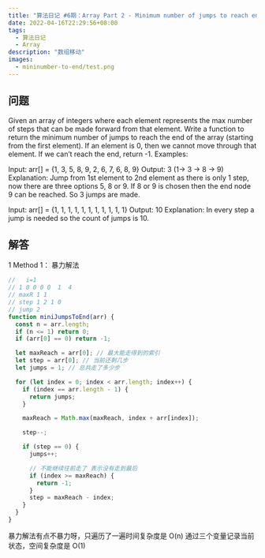 ```yaml
---
title: "算法日记 #6期：Array Part 2 - Minimum number of jumps to reach end"
date: 2022-04-16T22:29:56+08:00
tags:
  - 算法日记
  - Array
description: "数组移动"
images:
  - mininumber-to-end/test.png
---
```


## 问题

Given an array of integers where each element represents the max number of steps that can be made forward from that element. Write a function to return the minimum number of jumps to reach the end of the array (starting from the first element). If an element is 0, then we cannot move through that element. If we can’t reach the end, return -1.
Examples:

Input: arr[] = {1, 3, 5, 8, 9, 2, 6, 7, 6, 8, 9}
Output: 3 (1-> 3 -> 8 -> 9)
Explanation: Jump from 1st element to 2nd element as there is only 1 step, now there are three options 5, 8 or 9. If 8 or 9 is chosen then the end node 9 can be reached. So 3 jumps are made.

Input: arr[] = {1, 1, 1, 1, 1, 1, 1, 1, 1, 1, 1}
Output: 10
Explanation: In every step a jump is
needed so the count of jumps is 10.

## 解答

1 Method 1： 暴力解法

```ts
//   i=1
// 1 0 0 0 0  1  4
// maxR 1 1
// step 1 2 1 0
// jump 2
function miniJumpsToEnd(arr) {
  const n = arr.length;
  if (n <= 1) return 0;
  if (arr[0] == 0) return -1;

  let maxReach = arr[0]; // 最大能走得到的索引
  let step = arr[0]; // 当前还剩几步
  let jumps = 1; // 总共走了多少步

  for (let index = 0; index < arr.length; index++) {
    if (index == arr.length - 1) {
      return jumps;
    }

    maxReach = Math.max(maxReach, index + arr[index]);

    step--;

    if (step == 0) {
      jumps++;

      // 不能继续往前走了 表示没有走到最后
      if (index >= maxReach) {
        return -1;
      }
      step = maxReach - index;
    }
  }
}
```

暴力解法有点不暴力呀，只遍历了一遍时间复杂度是 O(n)
通过三个变量记录当前状态，空间复杂度是 O(1)
